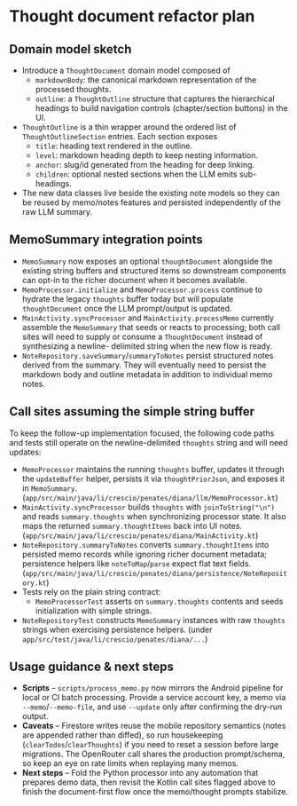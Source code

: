 # Thought document refactor plan

## Domain model sketch
- Introduce a `ThoughtDocument` domain model composed of
  - `markdownBody`: the canonical markdown representation of the processed thoughts.
  - `outline`: a `ThoughtOutline` structure that captures the hierarchical headings
    to build navigation controls (chapter/section buttons) in the UI.
- `ThoughtOutline` is a thin wrapper around the ordered list of `ThoughtOutlineSection`
  entries. Each section exposes
  - `title`: heading text rendered in the outline.
  - `level`: markdown heading depth to keep nesting information.
  - `anchor`: slug/id generated from the heading for deep linking.
  - `children`: optional nested sections when the LLM emits sub-headings.
- The new data classes live beside the existing note models so they can be reused
  by memo/notes features and persisted independently of the raw LLM summary.

## MemoSummary integration points
- `MemoSummary` now exposes an optional `thoughtDocument` alongside the existing
  string buffers and structured items so downstream components can opt-in to the
  richer document when it becomes available.
- `MemoProcessor.initialize` and `MemoProcessor.process` continue to hydrate the
  legacy `thoughts` buffer today but will populate `thoughtDocument` once the
  LLM prompt/output is updated.
- `MainActivity.syncProcessor` and `MainActivity.processMemo` currently assemble
  the `MemoSummary` that seeds or reacts to processing; both call sites will need
  to supply or consume a `ThoughtDocument` instead of synthesizing a newline-
  delimited string when the new flow is ready.
- `NoteRepository.saveSummary`/`summaryToNotes` persist structured notes derived
  from the summary. They will eventually need to persist the markdown body and
  outline metadata in addition to individual memo notes.

## Call sites assuming the simple string buffer
To keep the follow-up implementation focused, the following code paths and tests
still operate on the newline-delimited `thoughts` string and will need updates:
- `MemoProcessor` maintains the running `thoughts` buffer, updates it through the
  `updateBuffer` helper, persists it via `thoughtPriorJson`, and exposes it in
  `MemoSummary`. (`app/src/main/java/li/crescio/penates/diana/llm/MemoProcessor.kt`)
- `MainActivity.syncProcessor` builds `thoughts` with `joinToString("\n")` and
  reads `summary.thoughts` when synchronizing processor state. It also maps the
  returned `summary.thoughtItems` back into UI notes. (`app/src/main/java/li/crescio/penates/diana/MainActivity.kt`)
- `NoteRepository.summaryToNotes` converts `summary.thoughtItems` into persisted
  memo records while ignoring richer document metadata; persistence helpers like
  `noteToMap`/`parse` expect flat text fields. (`app/src/main/java/li/crescio/penates/diana/persistence/NoteRepository.kt`)
- Tests rely on the plain string contract:
  - `MemoProcessorTest` asserts on `summary.thoughts` contents and seeds
    initialization with simple strings.
- `NoteRepositoryTest` constructs `MemoSummary` instances with raw `thoughts`
  strings when exercising persistence helpers.
  (under `app/src/test/java/li/crescio/penates/diana/...`)

## Usage guidance & next steps
- **Scripts** – `scripts/process_memo.py` now mirrors the Android pipeline for
  local or CI batch processing. Provide a service account key, a memo via
  `--memo`/`--memo-file`, and use `--update` only after confirming the dry-run
  output.
- **Caveats** – Firestore writes reuse the mobile repository semantics (notes are
  appended rather than diffed), so run housekeeping (`clearTodos`/`clearThoughts`)
  if you need to reset a session before large migrations. The OpenRouter call
  shares the production prompt/schema, so keep an eye on rate limits when
  replaying many memos.
- **Next steps** – Fold the Python processor into any automation that prepares
  demo data, then revisit the Kotlin call sites flagged above to finish the
  document-first flow once the memo/thought prompts stabilize.
